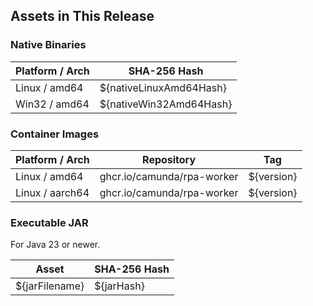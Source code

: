 ## Assets in This Release

### Native Binaries

| Platform / Arch | SHA-256 Hash            |
|-----------------|-------------------------|
| Linux / amd64   | ${nativeLinuxAmd64Hash} |
| Win32 / amd64   | ${nativeWin32Amd64Hash} |

### Container Images

| Platform / Arch | Repository                 | Tag        |
|-----------------|----------------------------|------------|
| Linux / amd64   | ghcr.io/camunda/rpa-worker | ${version} |
| Linux / aarch64 | ghcr.io/camunda/rpa-worker | ${version} |


### Executable JAR

For Java 23 or newer.

| Asset          | SHA-256 Hash |
|----------------|--------------|
| ${jarFilename} | ${jarHash}   |


